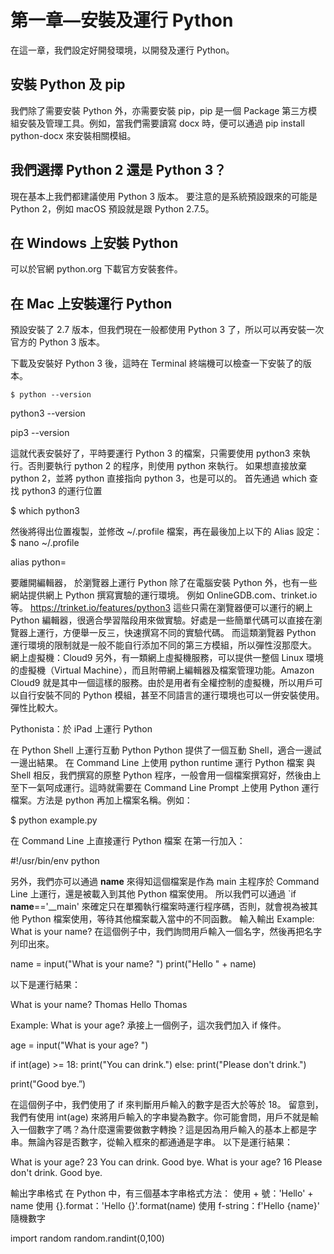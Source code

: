 # 第一章—安裝及運行 Python

在這一章，我們設定好開發環境，以開發及運行 Python。

## 安裝 Python 及 pip

我們除了需要安裝 Python 外，亦需要安裝 pip，pip 是一個 Package 第三方模組安裝及管理工具。例如，當我們需要讀寫 docx 時，便可以通過 pip install python-docx 來安裝相關模組。

## 我們選擇 Python 2 還是 Python 3？

現在基本上我們都建議使用 Python 3 版本。
要注意的是系統預設跟來的可能是 Python 2，例如 macOS 預設就是跟 Python 2.7.5。

## 在 Windows 上安裝 Python
可以於官網 python.org 下載官方安裝套件。



## 在 Mac 上安裝運行 Python

預設安裝了 2.7 版本，但我們現在一般都使用 Python 3 了，所以可以再安裝一次官方的 Python 3 版本。


下載及安裝好 Python 3 後，這時在 Terminal 終端機可以檢查一下安裝了的版本。

```
$ python --version
```


python3 --version

pip3 --version

這就代表安裝好了，平時要運行 Python 3 的檔案，只需要使用 python3 來執行。否則要執行 python 2 的程序，則使用 python 來執行。
如果想直接放棄 python 2，並將 python 直接指向 python 3，也是可以的。
首先通過 which 查找 python3 的運行位置

$ which python3

然後將得出位置複製，並修改 ~/.profile 檔案，再在最後加上以下的 Alias 設定：
$ nano ~/.profile


alias python=

要離開編輯器，
於瀏覽器上運行 Python
除了在電腦安裝 Python 外，也有一些網站提供網上 Python 撰寫實驗的運行環境。
例如 OnlineGDB.com、trinket.io 等。
https://trinket.io/features/python3
這些只需在瀏覽器便可以運行的網上 Python 編輯器，很適合學習階段用來做實驗。好處是一些簡單代碼可以直接在瀏覽器上運行，方便舉一反三，快速撰寫不同的實驗代碼。
而這類瀏覽器 Python 運行環境的限制就是一般不能自行添加不同的第三方模組，所以彈性沒那麼大。
網上虛擬機：Cloud9
另外，有一類網上虛擬機服務，可以提供一整個 Linux 環境的虛擬機（Virtual Machine），而且附帶網上編輯器及檔案管理功能。Amazon Cloud9 就是其中一個這樣的服務。由於是用者有全權控制的虛擬機，所以用戶可以自行安裝不同的 Python 模組，甚至不同語言的運行環境也可以一併安裝使用。彈性比較大。

Pythonista：於 iPad 上運行 Python



在 Python Shell 上運行互動 Python
Python 提供了一個互動 Shell，適合一邊試一邊出結果。
在 Command Line 上使用 python runtime 運行 Python 檔案
與 Shell 相反，我們撰寫的原整 Python 程序，一般會用一個檔案撰寫好，然後由上至下一氣呵成運行。這時就需要在 Command Line Prompt 上使用 Python 運行檔案。方法是 python 再加上檔案名稱。例如：

$ python example.py

在 Command Line 上直接運行 Python 檔案
在第一行加入：

#!/usr/bin/env python

另外，我們亦可以通過 __name__ 來得知這個檔案是作為 main 主程序於 Command Line 上運行，還是被載入到其他 Python 檔案使用。
所以我們可以通過 `if __name__=='__main' 來確定只在單獨執行檔案時運行程序碼，否則，就會視為被其他 Python 檔案使用，等待其他檔案載入當中的不同函數。
輸入輸出
Example: What is your name?
在這個例子中，我們詢問用戶輸入一個名字，然後再把名字列印出來。

name = input("What is your name? ")
print("Hello " + name)

以下是運行結果：

What is your name? Thomas
Hello Thomas

Example: What is your age?
承接上一個例子，這次我們加入 if 條件。

age = input("What is your age? ")

if int(age) >= 18:
    print("You can drink.")
else:
    print("Please don't drink.")

print("Good bye.”)

在這個例子中，我們使用了 if 來判斷用戶輸入的數字是否大於等於 18。
留意到，我們有使用 int(age) 來將用戶輸入的字串變為數字。你可能會問，用戶不就是輸入一個數字了嗎？為什麼還需要做數字轉換？這是因為用戶輸入的基本上都是字串。無論內容是否數字，從輸入框來的都通通是字串。
以下是運行結果：

What is your age? 23
You can drink.
Good bye.
What is your age? 16
Please don't drink.
Good bye.

輸出字串格式
在 Python 中，有三個基本字串格式方法：
使用 + 號：'Hello' + name
使用 {}.format：'Hello {}'.format(name)
使用 f-string：f'Hello {name}'
隨機數字

import random
random.randint(0,100)
